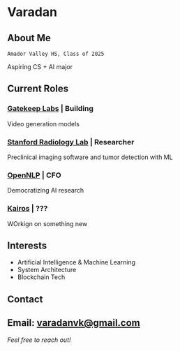 # Varadan 

## About Me
`Amador Valley HS, Class of 2025`

Aspiring CS + AI major

## Current Roles

### [Gatekeep Labs](https://gatekeep.ai) | Building
Video generation models

### [Stanford Radiology Lab](https://med.stanford.edu/sci3) | Researcher
Preclinical imaging software and tumor detection with ML

### [OpenNLP](https://opennlplabs.org/) | CFO
Democratizing AI research

### [Kairos](https://kairoslabs.xyz/) | ???
WOrkign on something new        

## Interests
- Artificial Intelligence & Machine Learning
- System Architecture
- Blockchain Tech

## Contact
**Email:** varadanvk@gmail.com
---

*Feel free to reach out!*
